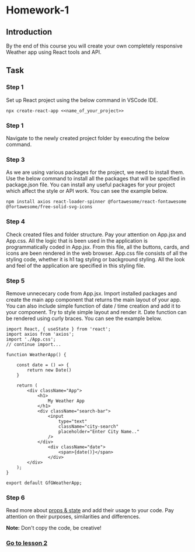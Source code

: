 # Homework-1

## Introduction

By the end of this course you will create your own completely responsive Weather app using React tools and API.

## Task
### Step 1
Set up React project using the below command in VSCode IDE.

```npx create-react-app <<name_of_your_project>>```

### Step 1
Navigate to the newly created project folder by executing the below command.

### Step 3 
As we are using various packages for the project, we need to install them. Use the below command to install all the packages that will be specified in package.json file. You can install any useful packages for your project which affect the style or API work. You can see the example below.

```npm install axios react-loader-spinner @fortawesome/react-fontawesome @fortawesome/free-solid-svg-icons```

### Step 4
Check created files and folder structure. Pay your attention on App.jsx and App.css. All the logic that is been used in the application is programmatically coded in App.jsx. From this file, all the buttons, cards, and icons are been rendered in the web browser. App.css file consists of all the styling code, whether it is h1 tag styling or background styling. All the look and feel of the application are specified in this styling file.

### Step 5
Remove unnececary code from App.jsx. Import  installed packages and create the main app component  that returns the main layout of your app. You can also include simple function of date / time creation and add it to your component.  Try to style simple layout and render it. Date function can be rendered using curly braces. You can see the example below.

```react
import React, { useState } from 'react'; 
import axios from 'axios'; 
import './App.css'; 
// continue import...
  
function WeatherApp() { 
  
    const date = () => {
        return new Date()
    } 
  
    return ( 
        <div className="App"> 
            <h1> 
                My Weather App 
            </h1> 
            <div className="search-bar"> 
                <input 
                    type="text"
                    className="city-search"
                    placeholder="Enter City Name.."
                /> 
            </div> 
                <div className="date"> 
                    <span>{date()}</span> 
                </div> 
        </div> 
    ); 
} 
  
export default GfGWeatherApp;
```

### Step 6
Read more about [props & state](https://www.javatpoint.com/react-state-vs-props) and add their usage to your code. Pay attention on their purposes, similarities and differences.

**Note:** Don't copy the code, be creative! 

### [Go to lesson 2](Lesson-2)
